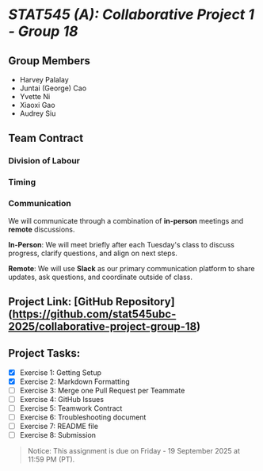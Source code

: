 # *STAT545 (A): Collaborative Project 1 - Group 18*

## Group Members

- Harvey Palalay
- Juntai (George) Cao
- Yvette Ni
- Xiaoxi Gao
- Audrey Siu

## Team Contract

### Division of Labour

### Timing

### Communication

We will communicate through a combination of **in-person** meetings and **remote** discussions.

**In-Person**: We will meet briefly after each Tuesday's class to discuss progress, clarify questions, and align on next steps.

**Remote**: We will use **Slack** as our primary communication platform to share updates, ask questions, and coordinate outside of class.

## Project Link: [GitHub Repository] (https://github.com/stat545ubc-2025/collaborative-project-group-18)

## Project Tasks:

- [x] Exercise 1: Getting Setup
- [x] Exercise 2: Markdown Formatting
- [ ] Exercise 3: Merge one Pull Request per Teammate
- [ ] Exercise 4: GitHub Issues
- [ ] Exercise 5: Teamwork Contract
- [ ] Exercise 6: Troubleshooting document
- [ ] Exercise 7: README file
- [ ] Exercise 8: Submission

> Notice: This assignment is due on Friday - 19 September 2025 at 11:59 PM (PT).
